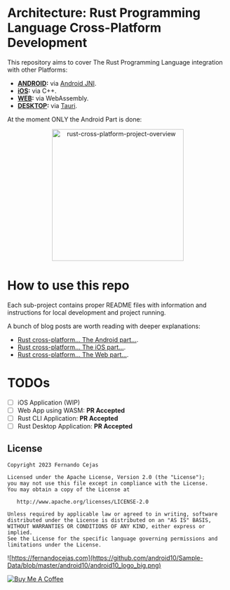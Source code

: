 # Architecture: Rust Programming Language Cross-Platform Development

This repository aims to cover The Rust Programming Language integration with other Platforms:

 - **[ANDROID](android-sample/):** via [Android JNI](https://developer.android.com/training/articles/perf-jni).
 - **[iOS](ios-sample/):** via C++.
 - **[WEB](web-sample/):** via WebAssembly.
 - **[DESKTOP](desktop-sample/):** via [Tauri](https://tauri.app/).

At the moment ONLY the Android Part is done:

<p align="center">
 <img src="https://github.com/android10/Rust-Cross-Platform-Development/assets/1360604/18d8a3f2-a487-4b2a-9000-1e4e52ab58d3" width="300" alt="rust-cross-platform-project-overview"/>
</p>


# How to use this repo

Each sub-project contains proper README files with information and instructions for local development and project running.  

A bunch of blog posts are worth reading with deeper explanations:

 - [Rust cross-platform... The Android part...](https://fernandocejas.com/blog/engineering/2023-07-27-rust-cross-platform-android/).
 - [Rust cross-platform... The iOS part...]().
 - [Rust cross-platform... The Web part...]().

# TODOs

 - [ ] iOS Application (WIP)
 - [ ] Web App using WASM: **PR Accepted**
 - [ ] Rust CLI Application: **PR Accepted**
 - [ ] Rust Desktop Application: **PR Accepted**

## License

    Copyright 2023 Fernando Cejas

    Licensed under the Apache License, Version 2.0 (the "License");
    you may not use this file except in compliance with the License.
    You may obtain a copy of the License at

       http://www.apache.org/licenses/LICENSE-2.0

    Unless required by applicable law or agreed to in writing, software
    distributed under the License is distributed on an "AS IS" BASIS,
    WITHOUT WARRANTIES OR CONDITIONS OF ANY KIND, either express or implied.
    See the License for the specific language governing permissions and
    limitations under the License.


![https://fernandocejas.com](https://github.com/android10/Sample-Data/blob/master/android10/android10_logo_big.png)

<a href="https://www.buymeacoffee.com/android10" target="_blank"><img src="https://www.buymeacoffee.com/assets/img/custom_images/orange_img.png" alt="Buy Me A Coffee" style="height: auto !important;width: auto !important;" ></a>

